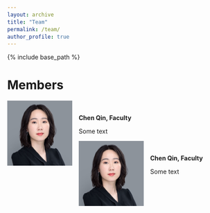 ```yaml
---
layout: archive
title: "Team"
permalink: /team/
author_profile: true
---
```


{% include base_path %}

Members
======
<img align="left" width="150" src="/images/chen.png" style="margin-right: 15px" /> &nbsp;&nbsp;&nbsp;&nbsp;

**Chen Qin, Faculty**

Some text

<img align="left" width="150" src="/images/chen.png" style="margin-right: 15px" /> &nbsp;&nbsp;&nbsp;&nbsp;

**Chen Qin, Faculty**

Some text

